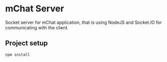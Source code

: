 # mChat Server

Socket server for mChat application, that is using NodeJS and Socket.IO for communicating with the client.

## Project setup
```
npm install
```
